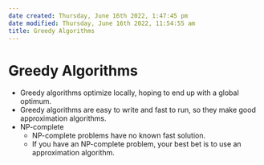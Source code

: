 ```yaml
---
date created: Thursday, June 16th 2022, 1:47:45 pm
date modified: Thursday, June 16th 2022, 11:54:55 am
title: Greedy Algorithms
---
```

# Greedy Algorithms

* Greedy algorithms optimize locally, hoping to end up with a global optimum.
* Greedy algorithms are easy to write and fast to run, so they make good approximation algorithms.
* NP-complete
	* NP-complete problems have no known fast solution.
	* If you have an NP-complete problem, your best bet is to use an approximation algorithm.
